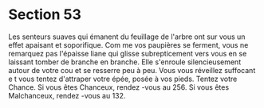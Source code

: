 # Section 53

Les senteurs suaves qui émanent du feuillage de l'arbre ont sur
vous un effet apaisant et soporifique. Com me vos paupières se
ferment, vous ne remarquez pas l'épaisse liane qui glisse
subrepticement vers vous en se laissant tomber de branche en
branche. Elle s'enroule silencieusement autour de votre cou et se
resserre peu à peu. Vous vous réveillez suffocant e t vous tentez
d'attraper votre épée, posée à vos pieds.  Tentez votre Chance.  Si
vous êtes Chanceux, rendez -vous au  256. Si vous êtes
Malchanceux, rendez -vous au  132.